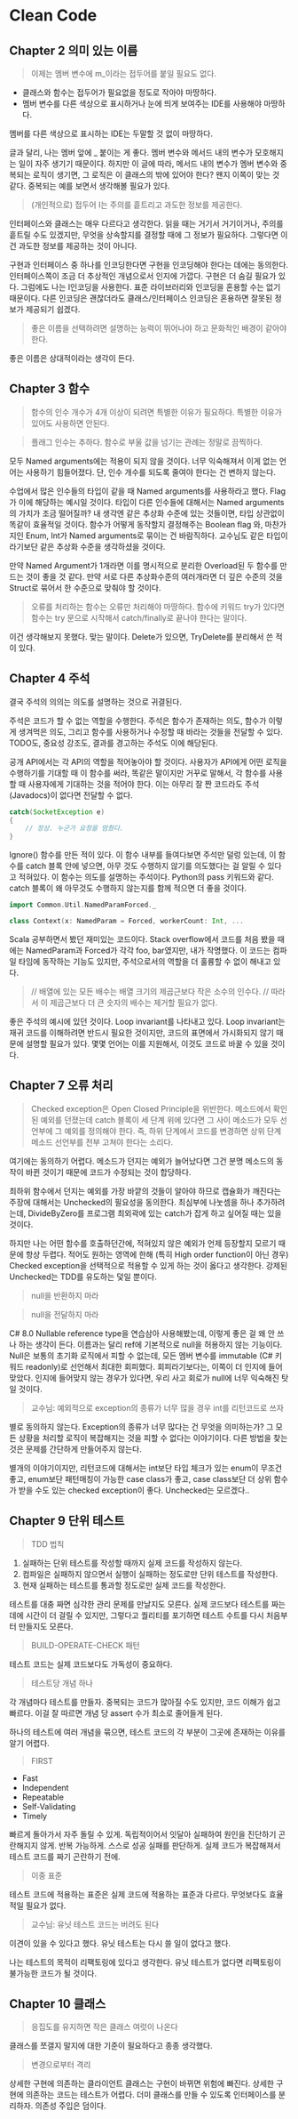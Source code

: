 # Clean Code

## Chapter 2 의미 있는 이름

> 이제는 멤버 변수에 m_이라는 접두어를 붙일 필요도 없다.

- 클래스와 함수는 접두어가 필요없을 정도로 작아야 마땅하다.
- 멤버 변수를 다른 색상으로 표시하거나 눈에 띄게 보여주는 IDE를 사용해야 마땅하다.

멤버를 다른 색상으로 표시하는 IDE는 두말할 것 없이 마땅하다.

글과 달리, 나는 멤버 앞에 _ 붙이는 게 좋다. 멤버 변수와 메서드 내의 변수가 모호해지는 일이 자주 생기기 때문이다. 하지만 이 글에 따라, 메서드 내의 변수가 멤버 변수와 중복되는 로직이 생기면, 그 로직은 이 클래스의 밖에 있어야 한다? 왠지 이쪽이 맞는 것 같다. 중복되는 예를 보면서 생각해볼 필요가 있다.

> (개인적으로) 접두어 I는 주의를 흩트리고 과도한 정보를 제공한다.

인터페이스와 클래스는 매우 다르다고 생각한다. 읽을 때는 거기서 거기이거나, 주의를 흩트릴 수도 있겠지만, 무엇을 상속할지를 결정할 때에 그 정보가 필요하다. 그렇다면 이건 과도한 정보를 제공하는 것이 아니다.

구현과 인터페이스 중 하나를 인코딩한다면 구현을 인코딩해야 한다는 데에는 동의한다. 인터페이스쪽이 조금 더 추상적인 개념으로서 인지에 가깝다. 구현은 더 숨길 필요가 있다. 그럼에도 나는 I인코딩을 사용한다. 표준 라이브러리와 인코딩을 혼용할 수는 없기 때문이다. 다른 인코딩은 괜찮더라도 클래스/인터페이스 인코딩은 혼용하면 잘못된 정보가 제공되기 쉽겠다.

> 좋은 이름을 선택하려면 설명하는 능력이 뛰어나야 하고 문화적인 배경이 같아야 한다.

좋은 이름은 상대적이라는 생각이 든다.

## Chapter 3 함수

> 함수의 인수 개수가 4개 이상이 되려면 특별한 이유가 필요하다. 특별한 이유가 있어도 사용하면 안된다.

> 플래그 인수는 추하다. 함수로 부울 값을 넘기는 관례는 정말로 끔찍하다.

모두 Named arguments에는 적용이 되지 않을 것이다. 너무 익숙해져서 이게 없는 언어는 사용하기 힘들어졌다. 단, 인수 개수를 되도록 줄여야 한다는 건 변하지 않는다.

수업에서 많은 인수들의 타입이 같을 때 Named arguments를 사용하라고 했다. Flag가 이에 해당하는 예시일 것이다. 타입이 다른 인수들에 대해서는 Named arguments의 가치가 조금 떨어질까? 내 생각엔 같은 추상화 수준에 있는 것들이면, 타입 상관없이 똑같이 효율적일 것이다. 함수가 어떻게 동작할지 결정해주는 Boolean flag 와, 마찬가지인 Enum, Int가 Named arguments로 묶이는 건 바람직하다. 교수님도 같은 타입이라기보단 같은 추상화 수준을 생각하셨을 것이다.

만약 Named Argument가 1개라면 이를 명시적으로 분리한 Overload된 두 함수를 만드는 것이 좋을 것 같다. 만약 서로 다른 추상화수준의 여러개라면 더 깊은 수준의 것을 Struct로 묶어서 한 수준으로 맞춰야 할 것이다.

> 오류를 처리하는 함수는 오류만 처리해야 마땅하다. 함수에 키워드 try가 있다면 함수는 try 문으로 시작해서 catch/finally로 끝나야 한다는 말이다.

이건 생각해보지 못했다. 맞는 말이다. Delete가 있으면, TryDelete를 분리해서 쓴 적이 있다.

## Chapter 4 주석

결국 주석의 의의는 의도를 설명하는 것으로 귀결된다.

주석은 코드가 할 수 없는 역할을 수행한다. 주석은 함수가 존재하는 의도, 함수가 이렇게 생겨먹은 의도, 그리고 함수를 사용하거나 수정할 때 바라는 것들을 전달할 수 있다. TODO도, 중요성 강조도, 결과를 경고하는 주석도 이에 해당된다.

공개 API에서는 각 API의 역할을 적어놓아야 할 것이다. 사용자가 API에게 어떤 로직을 수행하기를 기대할 때 이 함수를 써라, 똑같은 말이지만 거꾸로 말해서, 각 함수를 사용할 때 사용자에게 기대하는 것을 적어야 한다. 이는 아무리 잘 짠 코드라도 주석(Javadocs)이 없다면 전달할 수 없다.

```java
catch(SocketException e)
{
	// 정상. 누군가 요청을 멈췄다.
}
```

Ignore() 함수를 만든 적이 있다. 이 함수 내부를 들여다보면 주석만 덜렁 있는데, 이 함수를 catch 블록 안에 넣으면, 아무 것도 수행하지 않기를 의도했다는 걸 알릴 수 있다고 적혀있다. 이 함수는 의도를 설명하는 주석이다. Python의 pass 키워드와 같다. catch 블록이 왜 아무것도 수행하지 않는지를 함께 적으면 더 좋을 것이다.

```scala
import Common.Util.NamedParamForced._

class Context(x: NamedParam = Forced, workerCount: Int, ...
```

Scala 공부하면서 봤던 재미있는 코드이다. Stack overflow에서 코드를 처음 봤을 때에는 NamedParam과 Forced가 각각 foo, bar였지만, 내가 작명했다. 이 코드는 컴파일 타임에 동작하는 기능도 있지만, 주석으로서의 역할을 더 훌륭할 수 없이 해내고 있다.

> // 배열에 있는 모든 배수는 배열 크기의 제곱근보다 작은 소수의 인수다.
// 따라서 이 제곱근보다 더 큰 숫자의 배수는 제거할 필요가 없다.

좋은 주석의 예시에 있던 것이다. Loop invariant를 나타내고 있다. Loop invariant는 재귀 코드를 이해하려면 반드시 필요한 것이지만, 코드의 표면에서 가시화되지 않기 때문에 설명할 필요가 있다. 몇몇 언어는 이를 지원해서, 이것도 코드로 바꿀 수 있을 것이다.

## Chapter 7 오류 처리

> Checked exception은 Open Closed Principle을 위반한다. 메소드에서 확인된 예외를 던졌는데 catch 블록이 세 단계 위에 있다면 그 사이 메소드가 모두 선언부에 그 예외를 정의해야 한다. 즉, 하위 단계에서 코드를 변경하면 상위 단계 메소드 선언부를 전부 고쳐야 한다는 소리다.

여기에는 동의하기 어렵다. 메소드가 던지는 예외가 늘어났다면 그건 분명 메소드의 동작이 바뀐 것이기 때문에 코드가 수정되는 것이 합당하다.

최하위 함수에서 던지는 예외를 가장 바깥의 것들이 알아야 하므로 캡슐화가 깨진다는 주장에 대해서는 Unchecked의 필요성을 동의한다. 최심부에 나눗셈을 하나 추가하려는데, DivideByZero를 프로그램 최외곽에 있는 catch가 잡게 하고 싶어질 때는 있을 것이다.

하지만 나는 어떤 함수를 호출하던간에, 적혀있지 않은 예외가 언제 등장할지 모르기 때문에 항상 두렵다. 적어도 원하는 영역에 한해 (특히 High order function이 아닌 경우) Checked exception을 선택적으로 적용할 수 있게 하는 것이 옳다고 생각한다. 강제된 Unchecked는 TDD를 유도하는 덫일 뿐이다.

> null을 반환하지 마라

> null을 전달하지 마라

C# 8.0 Nullable reference type을 연습삼아 사용해봤는데, 이렇게 좋은 걸 왜 안 쓰나 하는 생각이 든다. 이름과는 달리 ref에 기본적으로 null을 허용하지 않는 기능이다. Null은 보통의 초기화 로직에서 피할 수 없는데, 모든 멤버 변수를 immutable (C# 키워드 readonly)로 선언해서 최대한 회피했다. 회피라기보다는, 이쪽이 더 인지에 들어맞았다. 인지에 들어맞지 않는 경우가 있다면, 우리 사고 회로가 null에 너무 익숙해진 탓일 것이다.

> 교수님: 예외적으로 exception의 종류가 너무 많을 경우 int를 리턴코드로 쓰자

별로 동의하지 않는다. Exception의 종류가 너무 많다는 건 무엇을 의미하는가? 그 모든 상황을 처리할 로직이 복잡해지는 것을 피할 수 없다는 이야기이다. 다른 방법을 찾는 것은 문제를 간단하게 만들어주지 않는다.

별개의 이야기이지만, 리턴코드에 대해서는 int보단 타입 체크가 있는 enum이 무조건 좋고, enum보단 패턴매칭이 가능한 case class가 좋고, case class보단 더 상위 함수가 받을 수도 있는 checked exception이 좋다. Unchecked는 모르겠다..

## Chapter 9 단위 테스트

> TDD 법칙

1. 실패하는 단위 테스트를 작성할 때까지 실제 코드를 작성하지 않는다.
2. 컴파일은 실패하지 않으면서 실행이 실패하는 정도로만 단위 테스트를 작성한다.
3. 현재 실패하는 테스트를 통과할 정도로만 실제 코드를 작성한다.

테스트를 대충 짜면 심각한 관리 문제를 만날지도 모른다. 실제 코드보다 테스트를 짜는 데에 시간이 더 걸릴 수 있지만, 그렇다고 퀄리티를 포기하면 테스트 수트를 다시 처음부터 만들지도 모른다.

> BUILD-OPERATE-CHECK 패턴

테스트 코드는 실제 코드보다도 가독성이 중요하다.

> 테스트당 개념 하나

각 개념마다 테스트를 만들자. 중복되는 코드가 많아질 수도 있지만, 코드 이해가 쉽고 빠르다. 이걸 잘 따르면 개념 당 assert 수가 최소로 줄어들게 된다.

하나의 테스트에 여러 개념을 묶으면, 테스트 코드의 각 부분이 그곳에 존재하는 이유를 알기 어렵다.

> FIRST

- Fast
- Independent
- Repeatable
- Self-Validating
- Timely

빠르게 돌아가서 자주 돌릴 수 있게. 독립적이어서 잇달아 실패하여 원인을 진단하기 곤란해지지 않게. 반복 가능하게. 스스로 성공 실패를 판단하게. 실제 코드가 복잡해져서 테스트 코드를 짜기 곤란하기 전에.

> 이중  표준

테스트 코드에 적용하는 표준은 실제 코드에 적용하는 표준과 다르다. 무엇보다도 효율적일 필요가 없다.

> 교수님: 유닛 테스트 코드는 버려도 된다

이견이 있을 수 있다고 했다. 유닛 테스트는 다시 쓸 일이 없다고 했다.

나는 테스트의 목적이 리팩토링에 있다고 생각한다. 유닛 테스트가 없다면 리팩토링이 불가능한 코드가 될 것이다.

## Chapter 10 클래스

> 응집도를 유지하면 작은 클래스 여럿이 나온다

클래스를 쪼갤지 말지에 대한 기준이 필요하다고 종종 생각했다.

> 변경으로부터 격리

상세한 구현에 의존하는 클라이언트 클래스는 구현이 바뀌면 위험에 빠진다. 상세한 구현에 의존하는 코드는 테스트가 어렵다. 더미 클래스를 만들 수 있도록 인터페이스를 분리하자. 의존성 주입은 덤이다.
